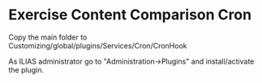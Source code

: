 Exercise Content Comparison Cron
============

Copy the main folder to Customizing/global/plugins/Services/Cron/CronHook

As ILIAS administrator go to "Administration->Plugins" and install/activate the plugin.  
